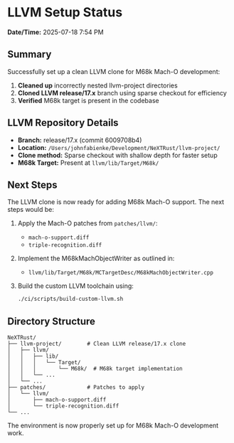 # LLVM Setup Status

**Date/Time:** 2025-07-18 7:54 PM

## Summary

Successfully set up a clean LLVM clone for M68k Mach-O development:

1. **Cleaned up** incorrectly nested llvm-project directories
2. **Cloned LLVM release/17.x** branch using sparse checkout for efficiency
3. **Verified** M68k target is present in the codebase

## LLVM Repository Details

- **Branch:** release/17.x (commit 6009708b4)
- **Location:** `/Users/johnfabienke/Development/NeXTRust/llvm-project/`
- **Clone method:** Sparse checkout with shallow depth for faster setup
- **M68k Target:** Present at `llvm/lib/Target/M68k/`

## Next Steps

The LLVM clone is now ready for adding M68k Mach-O support. The next steps would be:

1. Apply the Mach-O patches from `patches/llvm/`:
   - `mach-o-support.diff`
   - `triple-recognition.diff`

2. Implement the M68kMachObjectWriter as outlined in:
   - `llvm/lib/Target/M68k/MCTargetDesc/M68kMachObjectWriter.cpp`

3. Build the custom LLVM toolchain using:
   ```bash
   ./ci/scripts/build-custom-llvm.sh
   ```

## Directory Structure

```
NeXTRust/
├── llvm-project/        # Clean LLVM release/17.x clone
│   ├── llvm/
│   │   ├── lib/
│   │   │   └── Target/
│   │   │       └── M68k/  # M68k target implementation
│   │   └── ...
│   └── ...
├── patches/             # Patches to apply
│   └── llvm/
│       ├── mach-o-support.diff
│       └── triple-recognition.diff
└── ...
```

The environment is now properly set up for M68k Mach-O development work.